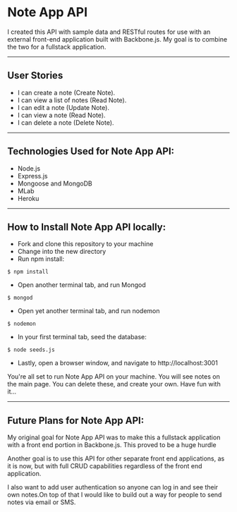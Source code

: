 # Note App API

 I created this API with sample data and RESTful routes for use with an external front-end application built with Backbone.js. My goal is to combine the two for a fullstack application.  

--------------------------------------------
## User Stories

* I can create a note (Create Note).
* I can view a list of notes (Read Note).
* I can edit a note (Update Note).
* I can view a note (Read Note).
* I can delete a note (Delete Note).

--------------------------------------------

## Technologies Used for Note App API:

* Node.js
* Express.js
* Mongoose and MongoDB
* MLab
* Heroku

--------------------------------------------
## How to Install Note App API locally:

* Fork and clone this repository to your machine
* Change into the new directory
* Run npm install:

```
$ npm install

```
* Open another terminal tab, and run Mongod

```
$ mongod

```
* Open yet another terminal tab, and run nodemon
```
$ nodemon

```
* In your first terminal tab, seed the database:
```
$ node seeds.js

```
* Lastly, open a browser window, and navigate to http://localhost:3001

You're all set to run Note App API on your machine. You will see notes on the main page. You can delete these, and create your own. Have fun with it... 


--------------------------------------------
## Future Plans for Note App API:

My original goal for Note App API was to make this a fullstack application with a front end portion in Backbone.js. This proved to be a huge hurdle 

Another goal is to use this API for other separate front end applications, as it is now, but with full CRUD capabilities regardless of the front end application.

I also want to add user authentication so anyone can log in and see their own notes.On top of that I would like to build out a way for people to send notes via email or SMS.


